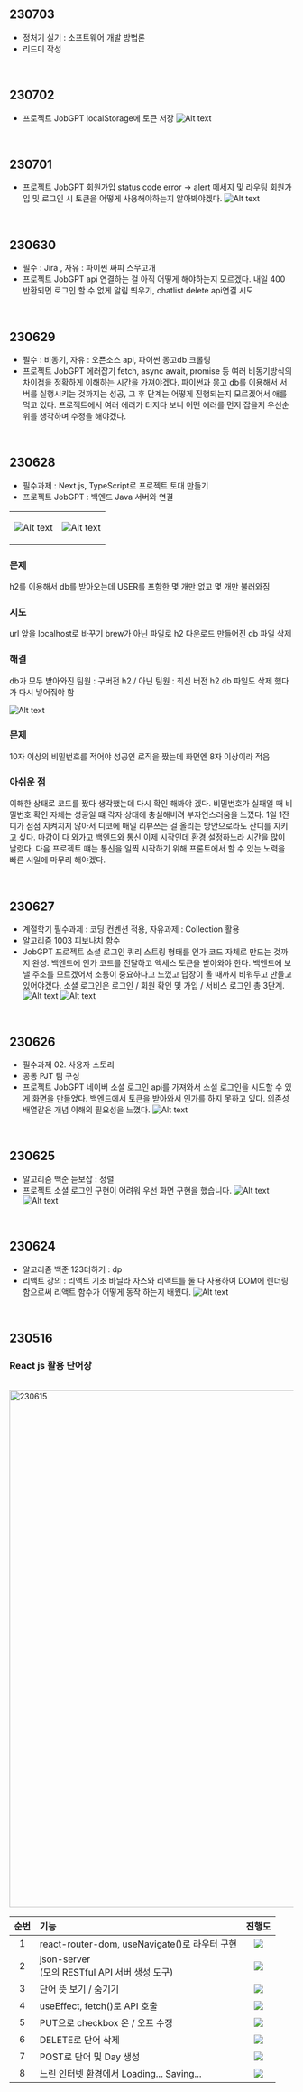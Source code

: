 <br>

## 230703
- 정처기 실기 : 소프트웨어 개발 방법론
- 리드미 작성

<br>

## 230702
- 프로젝트 JobGPT
localStorage에 토큰 저장 
![Alt text](https://cdn.discordapp.com/attachments/1061992590674767902/1125307310705758239/2023-07-03_3.09.21.png)

<br>

## 230701
- 프로젝트 JobGPT
회원가입 status code error -> alert 메세지 및 라우팅
회원가입 및 로그인 시 토큰을 어떻게 사용해야하는지 알아봐야겠다.
![Alt text](https://cdn.discordapp.com/attachments/1061992590674767902/1124627953431613502/2023-07-01_6.08.39.png)

<br>

## 230630
- 필수 : Jira , 자유 : 파이썬 싸피 스무고개
- 프로젝트 JobGPT
api 연결하는 걸 아직 어떻게 해야하는지 모르겠다.
내일 400 반환되면 로그인 할 수 없게 알림 띄우기, chatlist delete api연결 시도

<br>

## 230629
- 필수 : 비동기, 자유 : 오픈소스 api, 파이썬 몽고db 크롤링
- 프로젝트 JobGPT 에러잡기
fetch, async await, promise 등 여러 비동기방식의 차이점을 정확하게 이해하는 시간을 가져야겠다.
파이썬과 몽고 db를 이용해서 서버를 실행시키는 것까지는 성공, 그 후 단계는 어떻게 진행되는지 모르겠어서 애를 먹고 있다. 
프로젝트에서 여러 에러가 터지다 보니 어떤 에러를 먼저 잡을지 우선순위를 생각하며 수정을 해야겠다.

<br>

## 230628
- 필수과제 : Next.js, TypeScript로 프로젝트 토대 만들기
- 프로젝트 JobGPT : 백엔드 Java 서버와 연결
<table>
  <tr>
  <td valign="top">
      
  ![Alt text](https://cdn.discordapp.com/attachments/1061992590674767902/1123698308817358958/IMG_1011.jpg)
    
   </td>
  <td valign="top">

  ![Alt text](https://cdn.discordapp.com/attachments/1061992590674767902/1123698309232599131/IMG_1010.jpg)
   </td>
  </tr>
</table>

### 문제 
h2를 이용해서 db를 받아오는데 USER를 포함한 몇 개만 없고 몇 개만 불러와짐
### 시도
url 앞을 localhost로 바꾸기
brew가 아닌 파일로 h2 다운로드
만들어진 db 파일 삭제
### 해결
db가 모두 받아와진 팀원 : 구버전 h2 / 아닌 팀원 : 최신 버전 h2
db 파일도 삭제 했다가 다시 넣어줘야 함

![Alt text](https://cdn.discordapp.com/attachments/1061992590674767902/1123701996541706300/IMG_1012.jpg)

### 문제
10자 이상의 비밀번호를 적어야 성공인 로직을 짰는데 화면엔 8자 이상이라 적음
### 아쉬운 점
이해한 상태로 코드를 짰다 생각했는데 다시 확인 해봐야 겠다.
비밀번호가 실패일 때 비밀번호 확인 자체는 성공일 떄 각자 상태에 충실해버려 부자연스러움을 느꼈다.
1일 1잔디가 점점 지켜지지 않아서 디코에 매일 리뷰쓰는 걸 올리는 방안으로라도 잔디를 지키고 싶다.
마감이 다 와가고 백엔드와 통신 이제 시작인데 환경 설정하느라 시간을 많이 날렸다. 다음 프로젝트 떄는 통신을 일찍 시작하기 위해 프론트에서 할 수 있는 노력을 빠른 시일에 마무리 해야겠다.

<br>

## 230627
- 계절학기 필수과제 : 코딩 컨벤션 적용, 자유과제 : Collection 활용
- 알고리즘 1003 피보나치 함수
- JobGPT 프로젝트 소셜 로그인
쿼리 스트링 형태를 인가 코드 자체로 만드는 것까지 완성.
백엔드에 인가 코드를 전달하고 액세스 토큰을 받아와야 한다.
백엔드에 보낼 주소를 모르겠어서 소통이 중요하다고 느꼈고 답장이 올 때까지 비워두고 만들고 있어야겠다.
소셜 로그인은 로그인 / 회원 확인 및 가입 / 서비스 로그인  총 3단계.
![Alt text](https://cdn.discordapp.com/attachments/1061992590674767902/1123290889163395072/2023-06-28_1.36.51.png)
![Alt text](https://cdn.discordapp.com/attachments/1061992590674767902/1123290684963692735/2023-06-28_1.27.50.png)

<br>

## 230626
- 필수과제 02. 사용자 스토리
- 공통 PJT 팀 구성
- 프로젝트 JobGPT
네이버 소셜 로그인 api를 가져와서 소셜 로그인을 시도할 수 있게 화면을 만들었다. 백엔드에서 토큰을 받아와서 인가를 하지 못하고 있다. 의존성 배열같은 개념 이해의 필요성을 느꼈다.
![Alt text](https://cdn.discordapp.com/attachments/1061992590674767902/1122948733789810739/2023-06-27_2.57.15.png)

<br>

## 230625
- 알고리즘 백준 듣보잡 : 정렬
- 프로젝트 소셜 로그인 구현이 어려워 우선 화면 구현을 했습니다.
![Alt text](https://cdn.discordapp.com/attachments/1061992590674767902/1122556576352448534/2023-06-26_12.58.48.png)
![Alt text](https://cdn.discordapp.com/attachments/1061992590674767902/1122556831638749264/2023-06-26_12.59.58.png)

<br>

## 230624
- 알고리즘 백준 123더하기 : dp
- 리액트 강의 : 리액트 기초
바닐라 자스와 리액트를 둘 다 사용하여 DOM에 렌더링 함으로써 리액트 함수가 어떻게 동작 하는지 배웠다.
![Alt text](https://cdn.discordapp.com/attachments/1061992590674767907/1122182699508043776/2023-06-25_12.13.12.png)

<br>

## 230516
### React js 활용 단어장

<br>

<img width="916" alt="230615" src="https://github.com/kanghaeven/Frontend_practice/assets/122589773/b762bfbd-1d34-4b62-ae95-e060714fae98">

<br>

|순번|기능|진행도|
|:--:|:--|:--:|
|1|react-router-dom, useNavigate()로 라우터 구현|![](https://geps.dev/progress/100)|	
|2|json-server<br>(모의 RESTful API 서버 생성 도구)|![](https://geps.dev/progress/100)|	
|3|단어 뜻 보기 / 숨기기|![](https://geps.dev/progress/100)|
|4|useEffect, fetch()로 API 호출|![](https://geps.dev/progress/100)|	
|5|PUT으로 checkbox 온 / 오프 수정|![](https://geps.dev/progress/100)|	
|6|DELETE로 단어 삭제|![](https://geps.dev/progress/100)|	
|7|POST로 단어 및 Day 생성|![](https://geps.dev/progress/100)|	
|8|느린 인터넷 환경에서 Loading... Saving...|![](https://geps.dev/progress/100)|	

